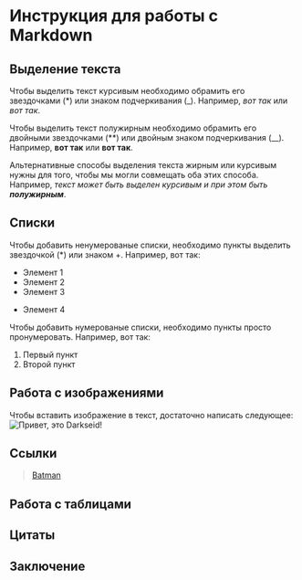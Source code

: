 # Инструкция для работы с Markdown

## Выделение текста

Чтобы выделить текст курсивым необходимо обрамить его звездочками (*) или знаком подчеркивания (_). Например, *вот так* или _вот так_.

Чтобы выделить текст полужирным необходимо обрамить его двойными звездочками (**) или двойным знаком подчеркивания (__). Например, **вот так** или __вот так__.

Альтернативные способы выделения текста жирным или курсивым нужны для того, чтобы мы могли совмещать оба этих способа. Например, _текст может быть выделен курсивым и при этом быть **полужирным**_.

## Списки

Чтобы добавить ненумерованые списки, необходимо пункты выделить звездочкой (*) или знаком +. Например, вот так:
* Элемент 1
* Элемент 2
* Элемент 3
+ Элемент 4

Чтобы добавить нумерованые списки, необходимо пункты просто пронумеровать. Например, вот так:
1. Первый пункт
2. Второй пункт

## Работа с изображениями

Чтобы вставить изображение в текст, достаточно написать следующее:
![Привет, это Darkseid!](Darkseid.jpg)

## Ссылки

>[Batman](https://www.goodfon.ru/download/batman-dc-comics-bruce-wayne-gotham-city-superhero-mask-cloa/1920x1080/ "batman.jpg 1920*1080")

## Работа с таблицами

## Цитаты

## Заключение
